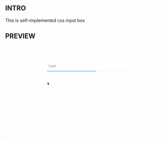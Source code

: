 ## INTRO

This is self-implemented css input box


## PREVIEW

![Alt Text](https://github.com/yxweddie/css_features/blob/master/nice_input_box/example.gif) 
